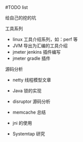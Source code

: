 #TODO list

给自己的挖的坑

工具系列
* linux 工具介绍系列，如：perf 等
* JVM 导出为汇编的工具介绍
* jmeter jenkins 插件编写
* jmeter gradle 插件

源码分析
* netty 线程模型文章
* Java 锁的实现
* disruptor 源码分析

* memcache 总结
* jni 的使用
* Systemtap 研究
